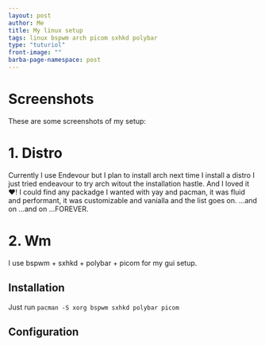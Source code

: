```yaml
---
layout: post
author: Me
title: My linux setup
tags: linux bspwm arch picom sxhkd polybar
type: "tuturiol"
front-image: ""
barba-page-namespace: post
---
```


# Screenshots
These are some screenshots of my setup:

# 1. Distro
Currently I use Endevour but I plan to install arch next time I install a distro I just tried endeavour to try arch witout the installation hastle. And I loved it ❤️️! I could find any packadge I wanted with yay and pacman, it was fluid and performant, it was customizable and vanialla and the list goes on. ...and on ...and on ...FOREVER.

# 2. Wm
I use bspwm + sxhkd + polybar + picom for my gui setup.
## Installation
Just run
```pacman -S xorg bspwm sxhkd polybar picom```
## Configuration

